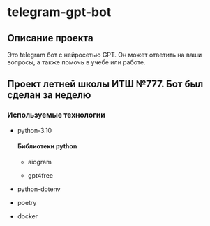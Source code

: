 <div>
   <h1>telegram-gpt-bot</h1>
   <div id="description">
      <h2>Описание проекта</h2>
      <p>Это telegram бот с нейросетью GPT. Он может ответить на ваши вопросы, а также помочь в учебе или работе.</p>
   </div>
   <div id="info">
      <h2>Проект летней школы ИТШ №777. Бот был сделан за неделю</h2>
   </div>
   <div id="used_techs">
      <h3>Используемые технологии</h3>
      <ul>
         <li>
            <p>python-3.10</p>
            <p>
            <h4>Библиотеки python</h4>
            </p>
            <ul>
               <li>
                  <p>aiogram</p>
               </li>
               <li>
                  <p>gpt4free</p>
               </li>
            </ul>
         </li>
         <li>
            <p>python-dotenv</p>
         </li>
         <li>
            <p>poetry</p>
         </li>
         <li>
            <p>docker</p>
         </li>
      </ul>
   </div>
</div>
